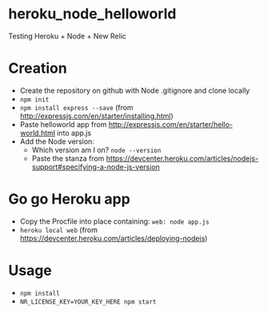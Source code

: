# heroku_node_helloworld
Testing Heroku + Node + New Relic

# Creation

* Create the repository on github with Node .gitignore and clone locally
* `npm init`
* `npm install express --save` (from http://expressjs.com/en/starter/installing.html)
* Paste helloworld app from http://expressjs.com/en/starter/hello-world.html into app.js
* Add the Node version:
    * Which version am I on? `node --version`
    * Paste the stanza from https://devcenter.heroku.com/articles/nodejs-support#specifying-a-node-js-version

# Go go Heroku app

* Copy the Procfile into place containing: `web: node app.js`
* `heroku local web` (from https://devcenter.heroku.com/articles/deploying-nodejs)

# Usage

* `npm install`
* `NR_LICENSE_KEY=YOUR_KEY_HERE npm start`
